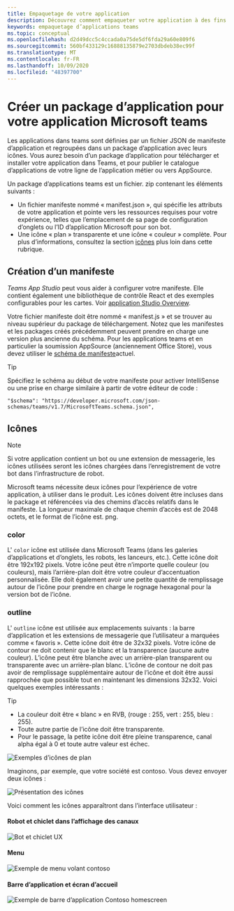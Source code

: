 ```yaml
---
title: Empaquetage de votre application
description: Découvrez comment empaqueter votre application à des fins de test, de chargement et de publication dans Microsoft teams
keywords: empaquetage d’applications teams
ms.topic: conceptual
ms.openlocfilehash: d2d49dcc5c4ccada0a75de5df6fda29a60e809f6
ms.sourcegitcommit: 560bf433129c16888135879e2703dbdeb38ec99f
ms.translationtype: MT
ms.contentlocale: fr-FR
ms.lasthandoff: 10/09/2020
ms.locfileid: "48397700"
---
```

# <a name="create-an-app-package-for-your-microsoft-teams-app"></a>Créer un package d’application pour votre application Microsoft teams

Les applications dans teams sont définies par un fichier JSON de manifeste d’application et regroupées dans un package d’application avec leurs icônes. Vous aurez besoin d’un package d’application pour télécharger et installer votre application dans Teams, et pour publier le catalogue d’applications de votre ligne de l’application métier ou vers AppSource.

Un package d’applications teams est un fichier. zip contenant les éléments suivants :

* Un fichier manifeste nommé « manifest.json », qui spécifie les attributs de votre application et pointe vers les ressources requises pour votre expérience, telles que l’emplacement de sa page de configuration d’onglets ou l’ID d’application Microsoft pour son bot.
* Une icône « plan » transparente et une icône « couleur » complète. Pour plus d’informations, consultez la section [icônes](#icons) plus loin dans cette rubrique.

## <a name="creating-a-manifest"></a>Création d’un manifeste

*Teams App Studio* peut vous aider à configurer votre manifeste. Elle contient également une bibliothèque de contrôle React et des exemples configurables pour les cartes. Voir [application Studio Overview](~/concepts/build-and-test/app-studio-overview.md).

Votre fichier manifeste doit être nommé « manifest.js » et se trouver au niveau supérieur du package de téléchargement. Notez que les manifestes et les packages créés précédemment peuvent prendre en charge une version plus ancienne du schéma. Pour les applications teams et en particulier la soumission AppSource (anciennement Office Store), vous devez utiliser le [schéma de manifeste](~/resources/schema/manifest-schema.md)actuel.

> [!TIP]
> Spécifiez le schéma au début de votre manifeste pour activer IntelliSense ou une prise en charge similaire à partir de votre éditeur de code :
>
> `"$schema": "https://developer.microsoft.com/json-schemas/teams/v1.7/MicrosoftTeams.schema.json",`

## <a name="icons"></a>Icônes

> [!Note]
> Si votre application contient un bot ou une extension de messagerie, les icônes utilisées seront les icônes chargées dans l’enregistrement de votre bot dans l’infrastructure de robot.

Microsoft teams nécessite deux icônes pour l’expérience de votre application, à utiliser dans le produit. Les icônes doivent être incluses dans le package et référencées via des chemins d’accès relatifs dans le manifeste. La longueur maximale de chaque chemin d’accès est de 2048 octets, et le format de l’icône est. png.

### <a name="color"></a>color

L' `color` icône est utilisée dans Microsoft Teams (dans les galeries d’applications et d’onglets, les robots, les lanceurs, etc.). Cette icône doit être 192x192 pixels. Votre icône peut être n’importe quelle couleur (ou couleurs), mais l’arrière-plan doit être votre couleur d’accentuation personnalisée. Elle doit également avoir une petite quantité de remplissage autour de l’icône pour prendre en charge le rognage hexagonal pour la version bot de l’icône.

### <a name="outline"></a>outline

L' `outline` icône est utilisée aux emplacements suivants : la barre d’application et les extensions de messagerie que l’utilisateur a marquées comme « favoris ». Cette icône doit être de 32x32 pixels. Votre icône de contour ne doit contenir que le blanc et la transparence (aucune autre couleur). L’icône peut être blanche avec un arrière-plan transparent ou transparente avec un arrière-plan blanc. L’icône de contour ne doit pas avoir de remplissage supplémentaire autour de l’icône et doit être aussi rapprochée que possible tout en maintenant les dimensions 32x32. Voici quelques exemples intéressants :

> [!TIP]
>  * La couleur doit être « blanc » en RVB, (rouge : 255, vert : 255, bleu : 255).
>  * Toute autre partie de l’icône doit être transparente.
>  * Pour le passage, la petite icône doit être pleine transparence, canal alpha égal à 0 et toute autre valeur est échec.

![Exemples d’icônes de plan](~/assets/images/icons/sample20x20s.png)

Imaginons, par exemple, que votre société est contoso. Vous devez envoyer deux icônes :

![Présentation des icônes](~/assets/images/framework/framework_submit_icon.png)

Voici comment les icônes apparaîtront dans l’interface utilisateur :

#### <a name="bot-and-chiclet-in-channel-view"></a>Robot et chiclet dans l’affichage des canaux

![Bot et chiclet UX](~/assets/images/icons/botandchiclet.png)

#### <a name="flyout"></a>Menu

![Exemple de menu volant contoso](~/assets/images/icons/flyout.png)

#### <a name="app-bar-and-home-screen"></a>Barre d’application et écran d’accueil

![Exemple de barre d’application Contoso homescreen](~/assets/images/icons/appbarhomescreen.png)
